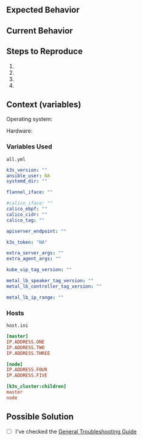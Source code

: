
<!-- It's a good idea to check this post first for general troubleshooting https://github.com/techno-tim/k3s-ansible/discussions/19   -->

<!--- Provide a general summary of the issue in the Title above -->

## Expected Behavior

<!--- Tell us what should happen -->

## Current Behavior
<!--- Tell us what happens instead of the expected behavior -->

## Steps to Reproduce

<!--- reproduce this bug. Include code to reproduce, if relevant -->

1.
2.
3.
4.

## Context (variables)
<!--- please include which OS, along with the variables used when running the playbook -->

Operating system:

Hardware:

### Variables Used

`all.yml`

```yml
k3s_version: ""
ansible_user: NA
systemd_dir: ""

flannel_iface: ""

#calico_iface: ""
calico_ebpf: ""
calico_cidr: ""
calico_tag: ""

apiserver_endpoint: ""

k3s_token: "NA"

extra_server_args: ""
extra_agent_args: ""

kube_vip_tag_version: ""

metal_lb_speaker_tag_version: ""
metal_lb_controller_tag_version: ""

metal_lb_ip_range: ""
```

### Hosts

`host.ini`

```ini
[master]
IP.ADDRESS.ONE
IP.ADDRESS.TWO
IP.ADDRESS.THREE

[node]
IP.ADDRESS.FOUR
IP.ADDRESS.FIVE

[k3s_cluster:children]
master
node
```

## Possible Solution
<!--- Not obligatory, but suggest a fix/reason for the bug, -->

- [ ] I've checked the [General Troubleshooting Guide](https://github.com/techno-tim/k3s-ansible/discussions/20)
